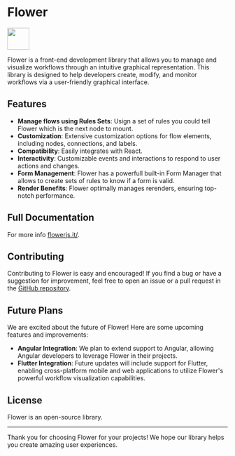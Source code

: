 # Flower

<a alt="Flower logo" href="https://flowerjs.it/" target="_blank" rel="noreferrer"><img src="https://flowerjs.it/_next/static/media/flower-logo.bb32f863.svg" width="50"></a>

Flower is a front-end development library that allows you to manage and visualize workflows through an intuitive graphical representation. This library is designed to help developers create, modify, and monitor workflows via a user-friendly graphical interface.

<!-- ## NOTE
Flower is currently available for React only. -->

## Features

- **Manage flows using Rules Sets**: Usign a set of rules you could tell Flower which is the next node to mount.
- **Customization**: Extensive customization options for flow elements, including nodes, connections, and labels.
- **Compatibility**: Easily integrates with React.
- **Interactivity**: Customizable events and interactions to respond to user actions and changes.
- **Form Management**: Flower has a powerfull built-in Form Manager that allows to create sets of rules to know if a form is valid.
- **Render Benefits**: Flower optimally manages rerenders, ensuring top-notch performance.

## Full Documentation

For more info [flowerjs.it/](https://flowerjs.it/).

## Contributing

Contributing to Flower is easy and encouraged! If you find a bug or have a suggestion for improvement, feel free to open an issue or a pull request in the [GitHub repository](https://github.com/flowerforce/flower).

## Future Plans

We are excited about the future of Flower! Here are some upcoming features and improvements:

- **Angular Integration**: We plan to extend support to Angular, allowing Angular developers to leverage Flower in their projects.
- **Flutter Integration**: Future updates will include support for Flutter, enabling cross-platform mobile and web applications to utilize Flower's powerful workflow visualization capabilities.

## License

Flower is an open-source library.

---

Thank you for choosing Flower for your projects! We hope our library helps you create amazing user experiences.
